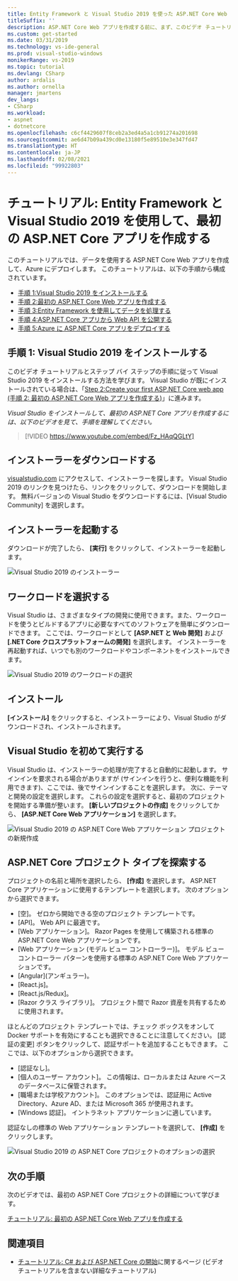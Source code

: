 ```yaml
---
title: Entity Framework と Visual Studio 2019 を使った ASP.NET Core Web アプリ
titleSuffix: ''
description: ASP.NET Core Web アプリを作成する前に、まず、このビデオ チュートリアルとステップ バイ ステップの手順に従って Visual Studio 2019 をインストールする方法を学びます。
ms.custom: get-started
ms.date: 03/31/2019
ms.technology: vs-ide-general
ms.prod: visual-studio-windows
monikerRange: vs-2019
ms.topic: tutorial
ms.devlang: CSharp
author: ardalis
ms.author: ornella
manager: jmartens
dev_langs:
- CSharp
ms.workload:
- aspnet
- dotnetcore
ms.openlocfilehash: c6cf4429607f8ceb2a3ed4a5a1cb91274a201698
ms.sourcegitcommit: ae6d47b09a439cd0e13180f5e89510e3e347fd47
ms.translationtype: HT
ms.contentlocale: ja-JP
ms.lasthandoff: 02/08/2021
ms.locfileid: "99922803"
---
```

# <a name="tutorial-create-your-first-aspnet-core-app-using-entity-framework-with-visual-studio-2019"></a>チュートリアル: Entity Framework と Visual Studio 2019 を使用して、最初の ASP.NET Core アプリを作成する

このチュートリアルでは、データを使用する ASP.NET Core Web アプリを作成して、Azure にデプロイします。 このチュートリアルは、以下の手順から構成されています。

- [手順 1:Visual Studio 2019 をインストールする](#step-1-install-visual-studio-2019)
- [手順 2:最初の ASP.NET Core Web アプリを作成する](tutorial-aspnet-core-ef-step-02.md)
- [手順 3:Entity Framework を使用してデータを処理する](tutorial-aspnet-core-ef-step-03.md)
- [手順 4:ASP.NET Core アプリから Web API を公開する](tutorial-aspnet-core-ef-step-04.md)
- [手順 5:Azure に ASP.NET Core アプリをデプロイする](tutorial-aspnet-core-ef-step-05.md)

## <a name="step-1-install-visual-studio-2019"></a>手順 1: Visual Studio 2019 をインストールする

このビデオ チュートリアルとステップ バイ ステップの手順に従って Visual Studio 2019 をインストールする方法を学びます。 Visual Studio が既にインストールされている場合は、「[Step 2:Create your first ASP.NET Core web app (手順 2: 最初の ASP.NET Core Web アプリを作成する)](tutorial-aspnet-core-ef-step-02.md)」に進みます。

_Visual Studio をインストールして、最初の ASP.NET Core アプリを作成するには、以下のビデオを見て、手順を理解してください。_

> [!VIDEO https://www.youtube.com/embed/Fz_HAqQGLtY]

## <a name="download-the-installer"></a>インストーラーをダウンロードする

[visualstudio.com](https://visualstudio.com) にアクセスして、インストーラーを探します。 Visual Studio 2019 のリンクを見つけたら、リンクをクリックして、ダウンロードを開始します。 無料バージョンの Visual Studio をダウンロードするには、[Visual Studio Community] を選択します。

## <a name="start-the-installer"></a>インストーラーを起動する

ダウンロードが完了したら、 **[実行]** をクリックして、インストーラーを起動します。

![Visual Studio 2019 のインストーラー](media/vs-2019/vs2019-installer.png)

## <a name="choose-workloads"></a>ワークロードを選択する

Visual Studio は、さまざまなタイプの開発に使用できます。また、ワークロードを使うとビルドするアプリに必要なすべてのソフトウェアを簡単にダウンロードできます。 ここでは、ワークロードとして **[ASP.NET と Web 開発]** および **[.NET Core クロスプラットフォームの開発]** を選択します。 インストーラーを再起動すれば、いつでも別のワークロードやコンポーネントをインストールできます。

![Visual Studio 2019 のワークロードの選択](media/vs-2019/vs2019-choose-workloads.png)

## <a name="install"></a>インストール

**[インストール]** をクリックすると、インストーラーにより、Visual Studio がダウンロードされ、インストールされます。

## <a name="run-visual-studio-for-the-first-time"></a>Visual Studio を初めて実行する

Visual Studio は、インストーラーの処理が完了すると自動的に起動します。 サインインを要求される場合がありますが (サインインを行うと、便利な機能を利用できます)、ここでは、後でサインインすることを選択します。 次に、テーマと開発の設定を選択します。 これらの設定を選択すると、最初のプロジェクトを開始する準備が整います。 **[新しいプロジェクトの作成]** をクリックしてから、 **[ASP.NET Core Web アプリケーション]** を選択します。

![Visual Studio 2019 の ASP.NET Core Web アプリケーション プロジェクトの新規作成](media/vs-2019/vs2019-create-new-project.png)

## <a name="explore-aspnet-core-project-types"></a>ASP.NET Core プロジェクト タイプを探索する

プロジェクトの名前と場所を選択したら、 **[作成]** を選択します。 ASP.NET Core アプリケーションに使用するテンプレートを選択します。 次のオプションから選択できます。

- [空]。 ゼロから開始できる空のプロジェクト テンプレートです。
- [API]。 Web API に最適です。
- [Web アプリケーション]。 Razor Pages を使用して構築される標準の ASP.NET Core Web アプリケーションです。
- [Web アプリケーション (モデル ビュー コントローラー)]。 モデル ビュー コントローラー パターンを使用する標準の ASP.NET Core Web アプリケーションです。
- [Angular]\(アンギュラー\)。
- [React.js]。
- [React.js/Redux]。
- [Razor クラス ライブラリ]。 プロジェクト間で Razor 資産を共有するために使用されます。

ほとんどのプロジェクト テンプレートでは、チェック ボックスをオンして Docker サポートを有効にすることも選択できることに注意してください。 [認証の変更] ボタンをクリックして、認証サポートを追加することもできます。 ここでは、以下のオプションから選択できます。

- [認証なし]。
- [個人のユーザー アカウント]。 この情報は、ローカルまたは Azure ベースのデータベースに保管されます。
- [職場または学校アカウント]。 このオプションでは、認証用に Active Directory、Azure AD、または Microsoft 365 が使用されます。
- [Windows 認証]。 イントラネット アプリケーションに適しています。

認証なしの標準の Web アプリケーション テンプレートを選択して、 **[作成]** をクリックします。

![Visual Studio 2019 の ASP.NET Core プロジェクトのオプションの選択](media/vs-2019/vs2019-choose-aspnetcore-project.png)

## <a name="next-steps"></a>次の手順

次のビデオでは、最初の ASP.NET Core プロジェクトの詳細について学びます。

[チュートリアル: 最初の ASP.NET Core Web アプリを作成する](tutorial-aspnet-core-ef-step-02.md)

## <a name="see-also"></a>関連項目

- [チュートリアル: C# および ASP.NET Core の開始](tutorial-aspnet-core.md)に関するページ (ビデオ チュートリアルを含まない詳細なチュートリアル)
